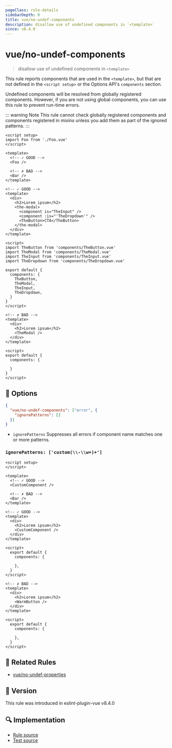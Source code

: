 ```yaml
---
pageClass: rule-details
sidebarDepth: 0
title: vue/no-undef-components
description: disallow use of undefined components in `<template>`
since: v8.4.0
---
```


# vue/no-undef-components

> disallow use of undefined components in `<template>`

This rule reports components that are used in the `<template>`, but that are not defined in the `<script setup>` or the Options API's `components` section.

Undefined components will be resolved from globally registered components. However, if you are not using global components, you can use this rule to prevent run-time errors.

::: warning Note
This rule cannot check globally registered components and components registered in mixins
unless you add them as part of the ignored patterns.
:::

<eslint-code-block :rules="{'vue/no-undef-components': ['error']}">

```vue
<script setup>
import Foo from './Foo.vue'
</script>

<template>
  <!-- ✓ GOOD -->
  <Foo />

  <!-- ✗ BAD -->
  <Bar />
</template>
```

</eslint-code-block>

<eslint-code-block :rules="{'vue/no-undef-components': ['error']}">

```vue
<!-- ✓ GOOD -->
<template>
  <div>
    <h2>Lorem ipsum</h2>
    <the-modal>
      <component is="TheInput" />
      <component :is="'TheDropdown'" />
      <TheButton>CTA</TheButton>
    </the-modal>
  </div>
</template>

<script>
import TheButton from 'components/TheButton.vue'
import TheModal from 'components/TheModal.vue'
import TheInput from 'components/TheInput.vue'
import TheDropdown from 'components/TheDropdown.vue'

export default {
  components: {
    TheButton,
    TheModal,
    TheInput,
    TheDropdown,
  }
}
</script>
```

</eslint-code-block>

<eslint-code-block :rules="{'vue/no-undef-components': ['error']}">

```vue
<!-- ✗ BAD -->
<template>
  <div>
    <h2>Lorem ipsum</h2>
    <TheModal />
  </div>
</template>

<script>
export default {
  components: {

  }
}
</script>
```

</eslint-code-block>

## :wrench: Options

```json
{
  "vue/no-undef-components": ["error", {
    "ignorePatterns": []
  }]
}
```

- `ignorePatterns` Suppresses all errors if component name matches one or more patterns.

### `ignorePatterns: ['custom(\\-\\w+)+']`

<eslint-code-block :rules="{'vue/no-undef-components': ['error', { 'ignorePatterns': ['custom(\\-\\w+)+'] }]}">

```vue
<script setup>
</script>

<template>
  <!-- ✓ GOOD -->
  <CustomComponent />

  <!-- ✗ BAD -->
  <Bar />
</template>
```

</eslint-code-block>

<eslint-code-block :rules="{'vue/no-undef-components': ['error', { 'ignorePatterns': ['custom(\\-\\w+)+'] }]}">

```vue
<!-- ✓ GOOD -->
<template>
  <div>
    <h2>Lorem ipsum</h2>
    <CustomComponent />
  </div>
</template>

<script>
  export default {
    components: {

    },
  }
</script>
```

</eslint-code-block>

<eslint-code-block :rules="{'vue/no-undef-components': ['error', { 'ignorePatterns': ['custom(\\-\\w+)+'] }]}">

```vue
<!-- ✗ BAD -->
<template>
  <div>
    <h2>Lorem ipsum</h2>
    <WarmButton />
  </div>
</template>

<script>
  export default {
    components: {

    },
  }
</script>
```

</eslint-code-block>

## :couple: Related Rules

- [vue/no-undef-properties](./no-undef-properties.md)

## :rocket: Version

This rule was introduced in eslint-plugin-vue v8.4.0

## :mag: Implementation

- [Rule source](https://github.com/vuejs/eslint-plugin-vue/blob/master/lib/rules/no-undef-components.js)
- [Test source](https://github.com/vuejs/eslint-plugin-vue/blob/master/tests/lib/rules/no-undef-components.js)
